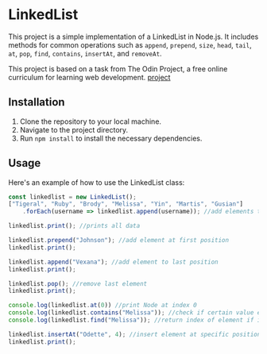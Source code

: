 # LinkedList

This project is a simple implementation of a LinkedList in Node.js. It includes methods for common operations such as `append`, `prepend`, `size`, `head`, `tail`, `at`, `pop`, `find`, `contains`, `insertAt`, and `removeAt`.

This project is based on a task from The Odin Project, a free online curriculum for learning web development. [project](https://www.theodinproject.com/lessons/javascript-linked-lists)

## Installation

1. Clone the repository to your local machine.
2. Navigate to the project directory.
3. Run `npm install` to install the necessary dependencies.

## Usage

Here's an example of how to use the LinkedList class:

```javascript
const linkedlist = new LinkedList();
["Tigeral", "Ruby", "Brody", "Melissa", "Yin", "Martis", "Gusian"]
    .forEach(username => linkedlist.append(username)); //add elements to linked list

linkedlist.print(); //prints all data

linkedlist.prepend("Johnson"); //add element at first position
linkedlist.print();

linkedlist.append("Vexana"); //add element to last position
linkedlist.print();

linkedlist.pop(); //remove last element
linkedlist.print();

console.log(linkedlist.at(0)) //print Node at index 0
console.log(linkedlist.contains("Melissa")); //check if certain value exist or not
console.log(linkedlist.find("Melissa")); //return index of element if it element exists

linkedlist.insertAt("Odette", 4); //insert element at specific position || index 
linkedlist.print();
```